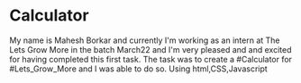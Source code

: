 # Calculator
My name is Mahesh Borkar and currently I'm working as an intern at The Lets Grow More in the batch March22 and I'm very pleased and and excited for having completed this first task. The task was to create a #Calculator for #Lets_Grow_More and I was able to do so. Using html,CSS,Javascript
